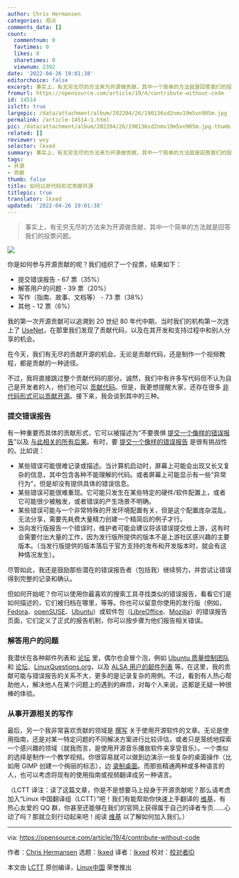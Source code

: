 ```yaml
---
author: Chris Hermansen
categories: 观点
comments_data: []
count:
  commentnum: 0
  favtimes: 0
  likes: 0
  sharetimes: 0
  viewnum: 2392
date: '2022-04-26 19:01:38'
editorchoice: false
excerpt: 事实上，有无穷无尽的方法来为开源做贡献，其中一个简单的方法就是回答我们的投票问题。
fromurl: https://opensource.com/article/19/4/contribute-without-code
id: 14514
islctt: true
largepic: /data/attachment/album/202204/26/190136sd2nmv19m5vn905m.jpg
permalink: /article-14514-1.html
pic: /data/attachment/album/202204/26/190136sd2nmv19m5vn905m.jpg.thumb.jpg
related: []
reviewer: wxy
selector: lkxed
summary: 事实上，有无穷无尽的方法来为开源做贡献，其中一个简单的方法就是回答我们的投票问题。
tags:
- 开源
- 贡献
thumb: false
title: 如何以非代码形式贡献开源
titlepic: true
translator: lkxed
updated: '2022-04-26 19:01:38'
---
```



> 
> 事实上，有无穷无尽的方法来为开源做贡献，其中一个简单的方法就是回答我们的投票问题。
> 
> 
> 


![](/data/attachment/album/202204/26/190136sd2nmv19m5vn905m.jpg)


你是如何参与开源贡献的呢？我们组织了一个投票，结果如下：


* 提交错误报告 - 67 票（35%）
* 解答用户的问题 - 39 票（20%）
* 写作（指南、故事、文档等） - 73 票（38%）
* 其他 - 12 票（6%）


我的第一次开源贡献可以追溯到 20 世纪 80 年代中期，当时我们的机构第一次连上了 [UseNet](https://en.wikipedia.org/wiki/Usenet)，在那里我们发现了贡献代码，以及在其开发和支持过程中和别人分享的机会。


在今天，我们有无尽的贡献开源的机会。无论是贡献代码，还是制作一个视频教程，都是贡献的一种途径。


不过，我将直接跳过整个贡献代码的部分。诚然，我们中有许多写代码但不认为自己是开发者的人，他们也可以 [贡献代码](https://opensource.com/article/19/2/open-science-git)。但是，我更想提醒大家，还存在很多 [非代码形式可以贡献开源](https://opensource.com/life/16/1/8-ways-contribute-open-source-without-writing-code)。接下来，我会谈到其中的三种。


### 提交错误报告


有一种重要而具体的贡献形式，它可以被描述为“不要畏惧 [提交一个像样的错误报告](https://opensource.com/article/19/3/bug-reporting)”以及 [与此相关的所有后果](https://producingoss.com/en/bug-tracker.html)。有时，要 [提交一个像样的错误报告](https://opensource.com/article/19/3/bug-reporting) 是很有挑战性的。比如说：


* 某些错误可能很难记录或描述。当计算机启动时，屏幕上可能会出现又长又复杂的信息，其中包含各种不能理解的代码。或者屏幕上可能显示有一些“异常行为”，但是却没有提供具体的错误信息。
* 某些错误可能很难重现。它可能只发生在某些特定的硬件/软件配置上，或者它可能很少被触发，或者错误的产生场景不明确。
* 某些错误可能与一个非常特殊的开发环境配置有关，但是这个配置庞杂混乱，无法分享，需要先耗费大量精力创建一个精简后的例子才行。
* 当向发行版报告一个错误时，维护者可能会建议将该错误提交给上游，这有时会需要付出大量的工作，因为发行版所提供的版本不是上游社区感兴趣的主要版本。（当发行版提供的版本落后于官方支持的发布和开发版本时，就会有这种情况发生）。


尽管如此，我还是鼓励那些潜在的错误报告者（包括我）继续努力，并尝试让错误得到完整的记录和确认。


但如何开始呢？你可以使用你最喜欢的搜索工具寻找类似的错误报告，看看它们是如何描述的，它们被归档在哪里，等等。你也可以留意你使用的发行版（例如，[Fedora](https://docs.fedoraproject.org/en-US/quick-docs/howto-file-a-bug/)、[openSUSE](https://en.opensuse.org/openSUSE:Submitting_bug_reports)、[Ubuntu](https://help.ubuntu.com/stable/ubuntu-help/report-ubuntu-bug.html.en)）或软件包（[LibreOffice](https://wiki.documentfoundation.org/QA/BugReport)、[Mozilla](https://developer.mozilla.org/en-US/docs/Mozilla/QA/Bug_writing_guidelines)）的错误报告页面，它们定义了正式的报告机制，你可以按步骤为他们报告相关错误。


### 解答用户的问题


我潜伏在各种邮件列表和 [论坛](https://ubuntuforums.org/) 里，偶尔也会冒个泡，例如 [Ubuntu 质量控制团队](https://wiki.ubuntu.com/QATeam) 和 [论坛](https://ubuntuforums.org/)、[LinuxQuestions.org](https://www.linuxquestions.org/)，以及 [ALSA 用户的邮件列表](https://www.alsa-project.org/wiki/Mailing-lists) 等。在这里，我的贡献可能与错误报告的关系不大，更多的是记录复杂的用例。不过，看到有人热心帮助他人，解决他人在某个问题上的遇到的麻烦，对每个人来说，这都是无疑一种很棒的体验。


### 从事开源相关的写作


最后，另一个我非常喜欢贡献的领域是 [撰写](https://opensource.com/users/clhermansen) 关于使用开源软件的文章。无论是使用指南，还是对某一特定问题的不同解决方案进行比较评估，或者只是笼统地探索一个感兴趣的领域（就我而言，是使用开源音乐播放软件来享受音乐）。一个类似的选择是制作一个教学视频。你很容易就可以做到边演示一些复杂的桌面操作（比如用 GIMP 创建一个绚丽的标志），边 [录制桌面](https://opensource.com/education/16/10/simplescreenrecorder-and-kazam)。而那些精通两种或多种语言的人，也可以考虑将现有的使用指南或视频翻译成另一种语言。


（LCTT 译注：读了这篇文章，你是不是想要马上投身于开源贡献呢？那么请考虑加入“Linux 中国翻译组（LCTT）”吧！我们有能帮助你快速上手翻译的 [维基](https://lctt.github.io/wiki/intro/lctt.html)，有热心友爱的 QQ 群，你甚至还能够在我们的官网上获得属于自己的译者专页……心动了吗？那就立刻行动起来吧！阅读 [维基](https://lctt.github.io/wiki/intro/lctt.html) 以了解如何加入我们。）




---


via: <https://opensource.com/article/19/4/contribute-without-code>


作者：[Chris Hermansen](https://opensource.com/users/clhermansen) 选题：[lkxed](https://github.com/lkxed) 译者：[lkxed](https://github.com/lkxed) 校对：[校对者ID](https://github.com/%E6%A0%A1%E5%AF%B9%E8%80%85ID)


本文由 [LCTT](https://github.com/LCTT/TranslateProject) 原创编译，[Linux中国](https://linux.cn/) 荣誉推出